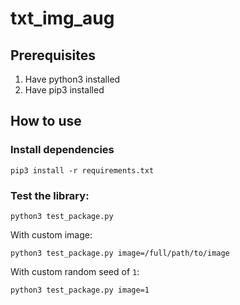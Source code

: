 # txt_img_aug

## Prerequisites
1. Have python3 installed
2. Have pip3 installed

## How to use
### Install dependencies
```
pip3 install -r requirements.txt
```

### Test the library: 
```
python3 test_package.py
```
With custom image:
```
python3 test_package.py image=/full/path/to/image
```
With custom random seed of `1`:
```
python3 test_package.py image=1
```
